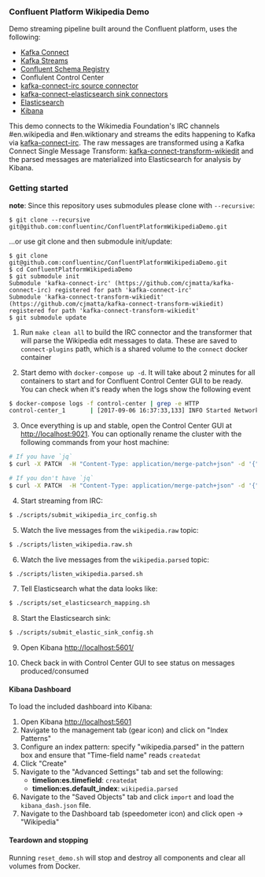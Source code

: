 ### Confluent Platform Wikipedia Demo
Demo streaming pipeline built around the Confluent platform, uses the following:

* [Kafka Connect](http://docs.confluent.io/3.1.1/connect/index.html)
* [Kafka Streams](http://docs.confluent.io/3.1.1/streams/index.html)
* [Confluent Schema Registry](http://docs.confluent.io/3.1.1/schema-registry/docs/index.html)
* Conflulent Control Center
* [kafka-connect-irc source connector](https://github.com/cjmatta/kafka-connect-irc)
* [kafka-connect-elasticsearch sink connectors](http://docs.confluent.io/3.1.1/connect/connect-elasticsearch/docs/elasticsearch_connector.html)
* [Elasticsearch](https://www.elastic.co/products/elasticsearch)
* [Kibana](https://www.elastic.co/products/kibana)

This demo connects to the Wikimedia Foundation's IRC channels #en.wikipedia and #en.wiktionary and streams the edits happening to Kafka via [kafka-connect-irc](https://github.com/cjmatta/kafka-connect-irc). The raw messages are transformed using a Kafka Connect Single Message Transform: [kafka-connect-transform-wikiedit](https://github.com/cjmatta/kafka-connect-transform-wikiedit) and the parsed messages are materialized into Elasticsearch for analysis by Kibana.

### Getting started
**note**: Since this repository uses submodules please clone with `--recursive`:
```
$ git clone --recursive git@github.com:confluentinc/ConfluentPlatformWikipediaDemo.git
```

...or use git clone and then submodule init/update:
```
$ git clone git@github.com:confluentinc/ConfluentPlatformWikipediaDemo.git
$ cd ConfluentPlatformWikipediaDemo
$ git submodule init
Submodule 'kafka-connect-irc' (https://github.com/cjmatta/kafka-connect-irc) registered for path 'kafka-connect-irc'
Submodule 'kafka-connect-transform-wikiedit' (https://github.com/cjmatta/kafka-connect-transform-wikiedit) registered for path 'kafka-connect-transform-wikiedit'
$ git submodule update
```

1. Run `make clean all` to build the IRC connector and the transformer that will parse the Wikipedia edit messages to data. These are saved to `connect-plugins` path, which is a shared volume to the `connect` docker container

2. Start demo with `docker-compose up -d`. It will take about 2 minutes for all containers to start and for Confluent Control Center GUI to be ready. You can check when it's ready when the logs show the following event

```bash
$ docker-compose logs -f control-center | grep -e HTTP
control-center_1       | [2017-09-06 16:37:33,133] INFO Started NetworkTrafficServerConnector@26a529dc{HTTP/1.1}{0.0.0.0:9021} (org.eclipse.jetty.server.NetworkTrafficServerConnector)
```

3. Once everything is up and stable, open the Control Center GUI at [http://localhost:9021](http://localhost:9021). You can optionally rename the cluster with the following commands from your host machine:

```bash
# If you have `jq`
$ curl -X PATCH  -H "Content-Type: application/merge-patch+json" -d '{"displayName":"Kafka East"}' http://localhost:9021/2.0/clusters/kafka/$(curl -X get http://localhost:9021/2.0/clusters/kafka/ | jq --raw-output .[0].clusterId)

# If you don't have `jq`
$ curl -X PATCH  -H "Content-Type: application/merge-patch+json" -d '{"displayName":"Kafka East"}' http://localhost:9021/2.0/clusters/kafka/$(curl -X get http://localhost:9021/2.0/clusters/kafka/ | awk -v FS="(clusterId\":\"|\",\"displayName)" '{print $2}' )
```

4. Start streaming from IRC:

```bash
$ ./scripts/submit_wikipedia_irc_config.sh
```

5. Watch the live messages from the `wikipedia.raw` topic:

```bash
$ ./scripts/listen_wikipedia.raw.sh
```

6. Watch the live messages from the `wikipedia.parsed` topic:

```bash
$ ./scripts/listen_wikipedia.parsed.sh
```

7. Tell Elasticsearch what the data looks like:

```bash
$ ./scripts/set_elasticsearch_mapping.sh
```

8. Start the Elasticsearch sink:

```bash
$ ./scripts/submit_elastic_sink_config.sh
```

9. Open Kibana [http://localhost:5601/](http://localhost:5601/)

10. Check back in with Control Center GUI to see status on messages produced/consumed


#### Kibana Dashboard
To load the included dashboard into Kibana:

1. Open Kibana [http://localhost:5601](http://localhost:5601)
2. Navigate to the management tab (gear icon) and click on "Index Patterns"
3. Configure an index pattern: specify "wikipedia.parsed" in the pattern box and ensure that "Time-field name" reads `createdat`
4. Click "Create"
5. Navigate to the "Advanced Settings" tab and set the following:
    - **timelion:es.timefield**: `createdat`
    - **timelion:es.default_index**: `wikipedia.parsed`
6. Navigate to the "Saved Objects" tab and click `import` and load the `kibana_dash.json` file.
7. Navigate to the Dashboard tab (speedometer icon) and click open -> "Wikipedia"

#### Teardown and stopping
Running `reset_demo.sh` will stop and destroy all components and clear all volumes from Docker.
